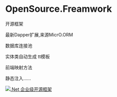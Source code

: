 # OpenSource.Freamwork
开源框架



最新Dapper扩展,来源MicrO.ORM 

数据库连接池

实体类自动生成 tt模板

前端映射方法

静态注入......

<a target="_blank" href="http://shang.qq.com/wpa/qunwpa?idkey=d1df0014a95f198b397bebba8c2c6b30012fe8aae39dfc58b37637a6a67e439d"><img border="0" src="http://pub.idqqimg.com/wpa/images/group.png" alt=".Net 企业级开源框架" title=".Net 企业级开源框架"></a>
